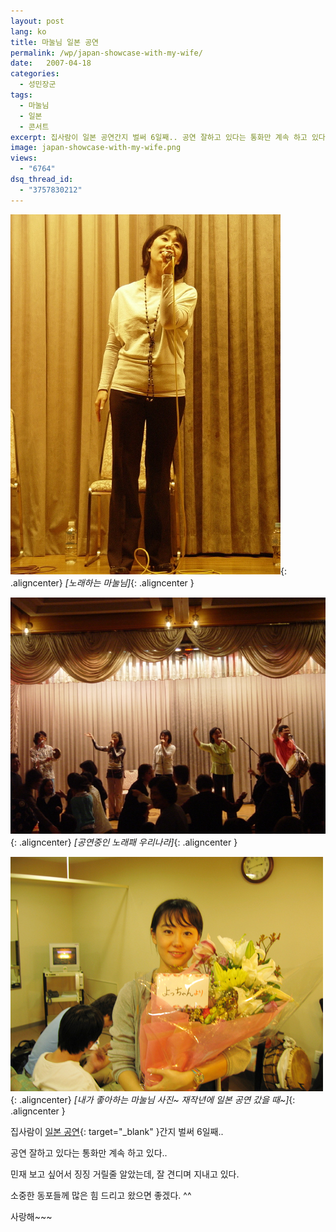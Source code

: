 ```yaml
---
layout: post
lang: ko
title: 마눌님 일본 공연
permalink: /wp/japan-showcase-with-my-wife/
date:   2007-04-18
categories:
  - 성민장군
tags:
  - 마눌님
  - 일본
  - 콘서트
excerpt: 집사람이 일본 공연간지 벌써 6일째.. 공연 잘하고 있다는 통화만 계속 하고 있다.. 민재 보고 싶어서 징징 거릴줄 알았는데, 잘 견디며 지내고 있다. 소중한 동포들께 많은 힘 드리고 왔으면 좋겠다… ^^ 사랑해~~~ [...]
image: japan-showcase-with-my-wife.png
views:
  - "6764"
dsq_thread_id:
  - "3757830212"
---
```


![노래하는 마눌님](/assets/img/2007/japan_showcase_01.jpg){: .aligncenter}
*[노래하는 마눌님]*{: .aligncenter }

![공연중인 노래패 우리나라](/assets/img/2007/japan_showcase_02.jpg){: .aligncenter}
*[공연중인 노래패 우리나라]*{: .aligncenter }

![내가 좋아하는 마눌님 사진~ 재작년에 일본 공연 갔을 때~](/assets/img/2007/japan_showcase_03.jpg){: .aligncenter}
*[내가 좋아하는 마눌님 사진~ 재작년에 일본 공연 갔을 때~]*{: .aligncenter }

집사람이 [일본 공연](//www.voiceofpeople.org/new/news_view.html?serial=69582){: target="_blank" }간지 벌써 6일째..
  
공연 잘하고 있다는 통화만 계속 하고 있다..
  
민재 보고 싶어서 징징 거릴줄 알았는데, 잘 견디며 지내고 있다.
  
소중한 동포들께 많은 힘 드리고 왔으면 좋겠다. ^^
  
사랑해~~~

